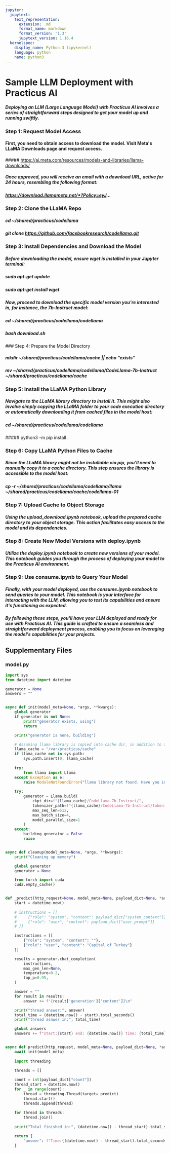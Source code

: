 ```yaml
---
jupyter:
  jupytext:
    text_representation:
      extension: .md
      format_name: markdown
      format_version: '1.3'
      jupytext_version: 1.16.4
  kernelspec:
    display_name: Python 3 (ipykernel)
    language: python
    name: python3
---
```


# Sample LLM Deployment with Practicus AI


##### Deploying an LLM (Large Language Model) with Practicus AI involves a series of straightforward steps designed to get your model up and running swiftly. 


### Step 1: Request Model Access


#### First, you need to obtain access to download the model. Visit Meta's LLaMA Downloads page and request access. 
##### https://ai.meta.com/resources/models-and-libraries/llama-downloads/

##### Once approved, you will receive an email with a download URL, active for 24 hours, resembling the following format:


##### https://download.llamameta.net/*?Policy=eyJ...



### Step 2: Clone the LLaMA Repo

<!-- #region jp-MarkdownHeadingCollapsed=true -->
##### cd ~/shared/practicus/codellama
##### git clone https://github.com/facebookresearch/codellama.git

<!-- #endregion -->

### Step 3: Install Dependencies and Download the Model



##### Before downloading the model, ensure wget is installed in your Jupyter terminal:



##### sudo apt-get update
##### sudo apt-get install wget



##### Now, proceed to download the specific model version you're interested in, for instance, the 7b-Instruct model:


##### cd ~/shared/practicus/codellama/codellama
##### bash download.sh



### Step 4: Prepare the Model Directory


##### mkdir ~/shared/practicus/codellama/cache || echo "exists"
##### mv ~/shared/practicus/codellama/codellama/CodeLlama-7b-Instruct ~/shared/practicus/codellama/cache



### Step 5: Install the LLaMA Python Library


##### Navigate to the LLaMA library directory to install it. This might also involve simply copying the LLaMA folder to your code execution directory or automatically downloading it from cached files in the model host:


##### cd ~/shared/practicus/codellama/codellama
##### python3 -m pip install .



### Step 6: Copy LLaMA Python Files to Cache


##### Since the LLaMA library might not be installable via pip, you'll need to manually copy it to a cache directory. This step ensures the library is accessible to the model host:


##### cp -r ~/shared/practicus/codellama/codellama/llama ~/shared/practicus/codellama/cache/codellama-01



### Step 7: Upload Cache to Object Storage



##### Using the upload_download.ipynb notebook, upload the prepared cache directory to your object storage. This action facilitates easy access to the model and its dependencies.


### Step 8: Create New Model Versions with deploy.ipynb


##### Utilize the deploy.ipynb notebook to create new versions of your model. This notebook guides you through the process of deploying your model to the Practicus AI environment.


### Step 9: Use consume.ipynb to Query Your Model



##### Finally, with your model deployed, use the consume.ipynb notebook to send queries to your model. This notebook is your interface for interacting with the LLM, allowing you to test its capabilities and ensure it's functioning as expected.

##### By following these steps, you'll have your LLM deployed and ready for use with Practicus AI. This guide is crafted to ensure a seamless and straightforward deployment process, enabling you to focus on leveraging the model's capabilities for your projects.


## Supplementary Files

### model.py
```python
import sys
from datetime import datetime

generator = None
answers = ""


async def init(model_meta=None, *args, **kwargs):
    global generator
    if generator is not None:
        print("generator exists, using")
        return

    print("generator is none, building")

    # Assuming llama library is copied into cache dir, in addition to torch .pth files
    llama_cache = "/var/practicus/cache"
    if llama_cache not in sys.path:
        sys.path.insert(0, llama_cache)
        
    try:
        from llama import Llama
    except Exception as e:
        raise ModuleNotFoundError("llama library not found. Have you included it in the object storage cache?") from e
    
    try:
        generator = Llama.build(
            ckpt_dir=f"{llama_cache}/CodeLlama-7b-Instruct/",
            tokenizer_path=f"{llama_cache}/CodeLlama-7b-Instruct/tokenizer.model",
            max_seq_len=512,
            max_batch_size=4,
            model_parallel_size=1
        )
    except:
        building_generator = False
        raise


async def cleanup(model_meta=None, *args, **kwargs):
    print("Cleaning up memory")

    global generator
    generator = None

    from torch import cuda
    cuda.empty_cache()


def _predict(http_request=None, model_meta=None, payload_dict=None, *args, **kwargs):
    start = datetime.now()
    
    # instructions = [[
    #     {"role": "system", "content": payload_dict["system_context"]},
    #     {"role": "user", "content": payload_dict["user_prompt"]}
    # ]]

    instructions = [[
        {"role": "system", "content": ""},
        {"role": "user", "content": "Capital of Turkey"}
    ]]

    results = generator.chat_completion(
        instructions,
        max_gen_len=None,
        temperature=0.2,
        top_p=0.95,
    )

    answer = ""
    for result in results:
        answer += f"{result['generation']['content']}\n"

    print("thread answer:", answer)
    total_time = (datetime.now() - start).total_seconds()
    print("thread asnwer in:", total_time)    

    global answers 
    answers += f"start:{start} end: {datetime.now()} time: {total_time} answer: {answer}\n"


async def predict(http_request, model_meta=None, payload_dict=None, *args, **kwargs):
    await init(model_meta)
    
    import threading 
    
    threads = []

    count = int(payload_dict["count"])
    thread_start = datetime.now()
    for _ in range(count):
        thread = threading.Thread(target=_predict)
        thread.start()
        threads.append(thread)
    
    for thread in threads:
        thread.join()
    
    print("Total finished in:", (datetime.now() - thread_start).total_seconds())    

    return {
        "answer": f"Time:{(datetime.now() - thread_start).total_seconds()}\nanswers:{answers}"
    }
    

```
